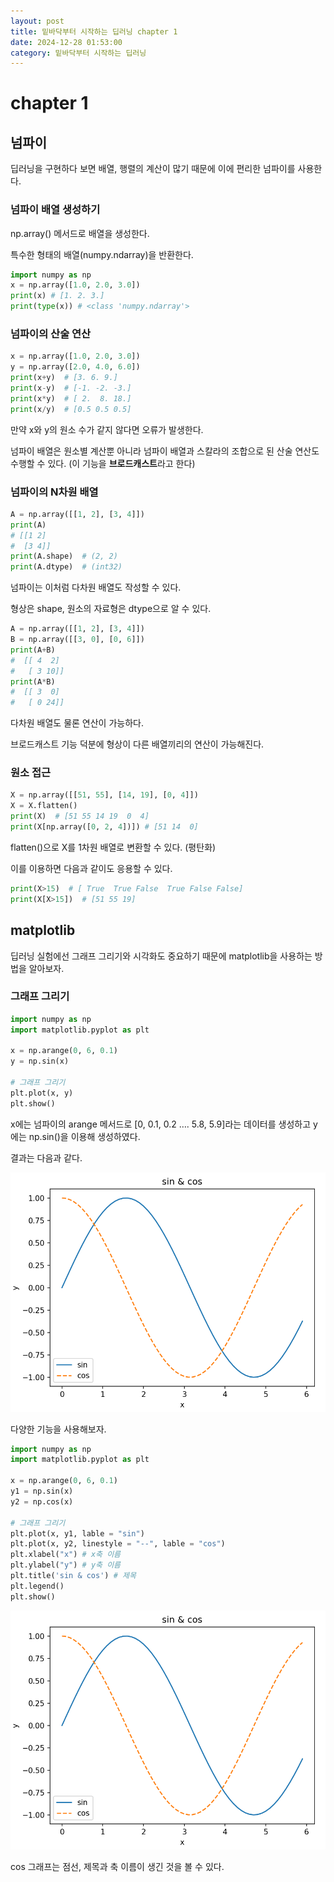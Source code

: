 ```yaml
---
layout: post
title: 밑바닥부터 시작하는 딥러닝 chapter 1
date: 2024-12-28 01:53:00
category: 밑바닥부터 시작하는 딥러닝
---
```

# chapter 1

## 넘파이

딥러닝을 구현하다 보면 배열, 행렬의 계산이 많기 때문에 이에 편리한 넘파이를 사용한다.

### 넘파이 배열 생성하기

np.array() 메서드로 배열을 생성한다.

특수한 형태의 배열(numpy.ndarray)을 반환한다.

```python
import numpy as np
x = np.array([1.0, 2.0, 3.0])
print(x) # [1. 2. 3.]
print(type(x)) # <class 'numpy.ndarray'>
```

### 넘파이의 산술 연산

```python
x = np.array([1.0, 2.0, 3.0])
y = np.array([2.0, 4.0, 6.0])
print(x+y)  # [3. 6. 9.]
print(x-y)  # [-1. -2. -3.]
print(x*y)  # [ 2.  8. 18.]
print(x/y)  # [0.5 0.5 0.5]
```

만약 x와 y의 원소 수가 같지 않다면 오류가 발생한다.

넘파이 배열은 원소별 계산뿐 아니라 넘파이 배열과 스칼라의 조합으로 된 산술 연산도 수행할 수 있다. (이 기능을 **브로드캐스트**라고 한다)

### 넘파이의 N차원 배열

```python
A = np.array([[1, 2], [3, 4]])
print(A)
# [[1 2]
#  [3 4]]
print(A.shape)  # (2, 2)
print(A.dtype)  # (int32)
```

넘파이는 이처럼 다차원 배열도 작성할 수 있다.

형상은 shape, 원소의 자료형은 dtype으로 알 수 있다.

```python
A = np.array([[1, 2], [3, 4]])
B = np.array([[3, 0], [0, 6]])
print(A+B)
#  [[ 4  2]
#   [ 3 10]]
print(A*B)
#  [[ 3  0]
#   [ 0 24]]
```

다차원 배열도 물론 연산이 가능하다.

브로드캐스트 기능 덕분에 형상이 다른 배열끼리의 연산이 가능해진다.

### 원소 접근

```python
X = np.array([[51, 55], [14, 19], [0, 4]])
X = X.flatten()
print(X)  # [51 55 14 19  0  4]
print(X[np.array([0, 2, 4])]) # [51 14  0]
```

flatten()으로 X를 1차원 배열로 변환할 수 있다. (평탄화)

이를 이용하면 다음과 같이도 응용할 수 있다.

```python
print(X>15)  # [ True  True False  True False False]
print(X[X>15])  # [51 55 19]
```

## matplotlib

딥러닝 실험에선 그래프 그리기와 시각화도 중요하기 때문에 matplotlib을 사용하는 방법을 알아보자.

### 그래프 그리기

```python
import numpy as np
import matplotlib.pyplot as plt

x = np.arange(0, 6, 0.1)
y = np.sin(x)

# 그래프 그리기
plt.plot(x, y)
plt.show()
```

x에는 넘파이의 arange 메서드로 [0, 0.1, 0.2 …. 5.8, 5.9]라는 데이터를 생성하고 y에는 np.sin()을 이용해 생성하였다.

결과는 다음과 같다.

![](/img/DLFS_sincos.png)

다양한 기능을 사용해보자.

```python
import numpy as np
import matplotlib.pyplot as plt

x = np.arange(0, 6, 0.1)
y1 = np.sin(x)
y2 = np.cos(x)

# 그래프 그리기
plt.plot(x, y1, lable = "sin")
plt.plot(x, y2, linestyle = "--", lable = "cos")
plt.xlabel("x") # x축 이름
plt.ylabel("y") # y축 이름
plt.title('sin & cos') # 제목
plt.legend()
plt.show()
```

![](/img/DLFS_sincos.png)

cos 그래프는 점선, 제목과 축 이름이 생긴 것을 볼 수 있다.